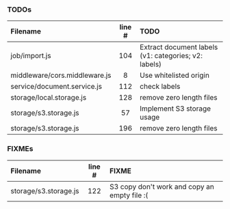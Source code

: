 ### TODOs
| Filename | line # | TODO
|:------|:------:|:------
| job/import.js | 104 | Extract document labels (v1: categories; v2: labels)
| middleware/cors.middleware.js | 8 | Use whitelisted origin
| service/document.service.js | 112 | check labels
| storage/local.storage.js | 128 | remove zero length files
| storage/s3.storage.js | 57 | Implement S3 storage usage
| storage/s3.storage.js | 196 | remove zero length files

### FIXMEs
| Filename | line # | FIXME
|:------|:------:|:------
| storage/s3.storage.js | 122 | S3 copy don't work and copy an empty file :(